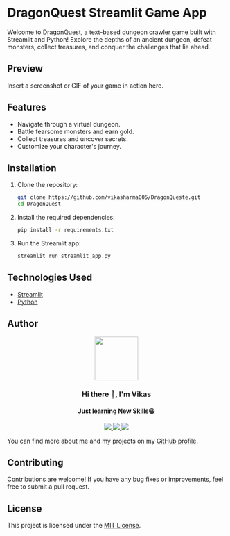 # DragonQuest Streamlit Game App

Welcome to DragonQuest, a text-based dungeon crawler game built with Streamlit and Python! Explore the depths of an ancient dungeon, defeat monsters, collect treasures, and conquer the challenges that lie ahead.

## Preview

Insert a screenshot or GIF of your game in action here.

## Features

- Navigate through a virtual dungeon.
- Battle fearsome monsters and earn gold.
- Collect treasures and uncover secrets.
- Customize your character's journey.

## Installation

1. Clone the repository:

   ```bash
   git clone https://github.com/vikasharma005/DragonQueste.git
   cd DragonQuest
   ```

2. Install the required dependencies:

   ```bash
   pip install -r requirements.txt
   ```

3. Run the Streamlit app:

   ```bash
   streamlit run streamlit_app.py
   ```

## Technologies Used

- [Streamlit](https://streamlit.io)
- [Python](https://www.python.org)

## Author

<div id="header" align="center">
  <img src="https://media.giphy.com/media/M9gbBd9nbDrOTu1Mqx/giphy.gif" width="100"/>
</div>

<h3 align="center">Hi there 👋, I'm Vikas</h3>
<h4 align="center">Just learning New Skills😀</h4>

<div id="socials" align="center">
  <a href="https://www.linkedin.com/in/vikas-sharma005">
    <img src="https://user-images.githubusercontent.com/76098066/186728913-a66ef85f-4644-4e3a-b847-98309c8cff42.svg">
  </a>
  <a href="https://www.instagram.com/_thisisvikas">
    <img src="https://user-images.githubusercontent.com/76098066/186728908-f1a9919a-f4b2-4262-9515-683e77f8aabf.svg">
  </a>
  <a href="https://twitter.com/hitechvikas05">
    <img src="https://user-images.githubusercontent.com/76098066/186728901-a4d90f01-2cdf-45c1-a1b3-73467c3d2698.svg">
  </a>
</div>

You can find more about me and my projects on my [GitHub profile](https://github.com/vikasharma005).


## Contributing

Contributions are welcome! If you have any bug fixes or improvements, feel free to submit a pull request.

## License

This project is licensed under the [MIT License](LICENSE).
